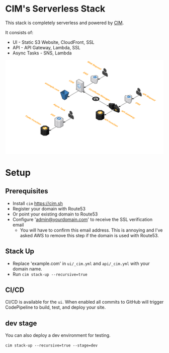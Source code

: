 # CIM's Serverless Stack
This stack is completely serverless and powered by <a href="https://github.com/thestackshack/cim">CIM</a>.

It consists of:
* UI - Static S3 Website, CloudFront, SSL
* API - API Gateway, Lambda, SSL
* Async Tasks - SNS, Lambda


[![](architecture.png)](architecture.png)


# Setup
## Prerequisites 
- Install `cim` https://cim.sh
- Register your domain with Route53
- Or point your existing domain to Route53
- Configure 'admin@yourdomain.com' to receive the SSL verification email
  - You will have to confirm this email address.  This is annoying and I've asked AWS to remove this step if the domain is used with Route53.
  
## Stack Up
- Replace 'example.com' in `ui/_cim.yml` and `api/_cim.yml` with your domain name.
- Run `cim stack-up --recursive=true`

## CI/CD
CI/CD is available for the `ui`.  When enabled all commits to GitHub will trigger CodePipeline to build, test, and deploy your site.

## dev stage
You can also deploy a dev environment for testing.

`cim stack-up --recursive=true --stage=dev`
